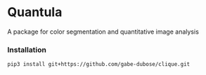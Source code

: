 # Quantula
A package for color segmentation and quantitative image analysis 

### Installation

```
pip3 install git+https://github.com/gabe-dubose/clique.git
```
